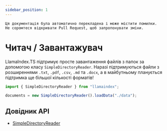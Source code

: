 ```yaml
---
sidebar_position: 1
---
```


`Ця документація була автоматично перекладена і може містити помилки. Не соромтеся відкривати Pull Request, щоб запропонувати зміни.`

# Читач / Завантажувач

LlamaIndex.TS підтримує просте завантаження файлів з папок за допомогою класу `SimpleDirectoryReader`. Наразі підтримуються файли з розширеннями `.txt`, `.pdf`, `.csv`, `.md` та `.docx`, а в майбутньому планується підтримка ще більшої кількості форматів!

```typescript
import { SimpleDirectoryReader } from "llamaindex";

documents = new SimpleDirectoryReader().loadData("./data");
```

## Довідник API

- [SimpleDirectoryReader](../../api/classes/SimpleDirectoryReader.md)
